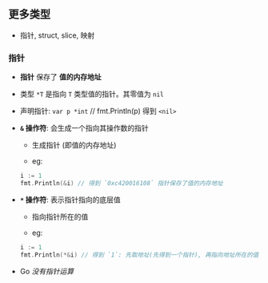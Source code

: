 ## 更多类型
* 指针, struct, slice, 映射


### 指针
* __指针__ 保存了 __值的内存地址__

* 类型 `*T` 是指向 `T` 类型值的指针。其零值为 `nil`

* 声明指针: `var p *int` // fmt.Println(p) 得到 `<nil>`

* __`&` 操作符__: 会生成一个指向其操作数的指针
    * 生成指针 (即值的内存地址)
    
    * eg:
    ```go
    i := 1
    fmt.Println(&i) // 得到 `0xc420016108` 指针保存了值的内存地址 
    ```

* __`*` 操作符__: 表示指针指向的底层值
    * 指向指针所在的值
    
    * eg:
    ```go
    i := 1
    fmt.Println(*&i) // 得到 `1`: 先取地址(先得到一个指针), 再指向地址所在的值
    ```

* Go _没有指针运算_
